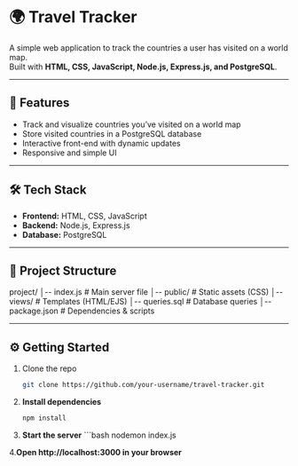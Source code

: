 # 🌍 Travel Tracker

A simple web application to track the countries a user has visited on a world map.  
Built with **HTML, CSS, JavaScript, Node.js, Express.js, and PostgreSQL**.

---

## 🚀 Features
- Track and visualize countries you’ve visited on a world map
- Store visited countries in a PostgreSQL database
- Interactive front-end with dynamic updates
- Responsive and simple UI

---

## 🛠️ Tech Stack
- **Frontend:** HTML, CSS, JavaScript  
- **Backend:** Node.js, Express.js  
- **Database:** PostgreSQL  

---

## 📂 Project Structure
project/
│-- index.js # Main server file
│-- public/ # Static assets (CSS)
│-- views/ # Templates (HTML/EJS)
│-- queries.sql # Database queries
│-- package.json # Dependencies & scripts

---

## ⚙️ Getting Started
1. Clone the repo  
   ```bash
   git clone https://github.com/your-username/travel-tracker.git

2. **Install dependencies**
      ```bash
      npm install
      
3. **Start the server**
       ```bash
   nodemon index.js

4.**Open http://localhost:3000
 in your browser**

